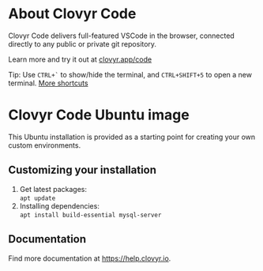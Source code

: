 # About Clovyr Code

Clovyr Code delivers full-featured VSCode in the browser, connected directly to
any public or private git repository.

Learn more and try it out at [clovyr.app/code](https://clovyr.app/code)

Tip: Use `` CTRL+` `` to show/hide the terminal, and `CTRL+SHIFT+5` to open a new
terminal. [More shortcuts](https://help.clovyr.io/code/keyboard-shortcuts)

# Clovyr Code Ubuntu image

This Ubuntu installation is provided as a starting point for creating your own
custom environments.

## Customizing your installation

1. Get latest packages:<br/>
`apt update`
2. Installing dependencies:<br/>
`apt install build-essential mysql-server`

## Documentation

Find more documentation at https://help.clovyr.io.
